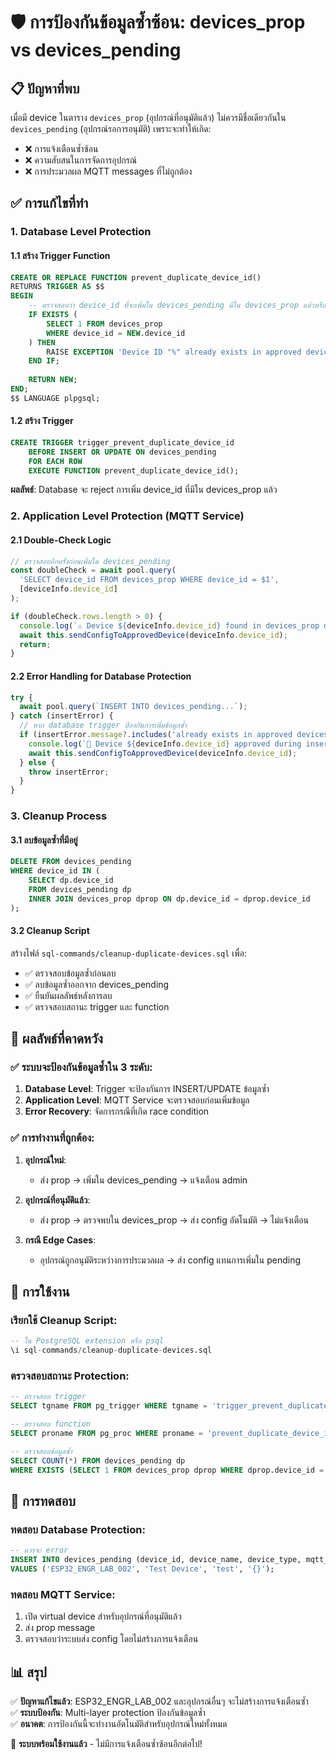 # 🛡️ การป้องกันข้อมูลซ้ำซ้อน: devices_prop vs devices_pending

## 📋 ปัญหาที่พบ
เมื่อมี device ในตาราง `devices_prop` (อุปกรณ์ที่อนุมัติแล้ว) ไม่ควรมีชื่อเดียวกันใน `devices_pending` (อุปกรณ์รอการอนุมัติ) เพราะจะทำให้เกิด:

- ❌ การแจ้งเตือนซ้ำซ้อน
- ❌ ความสับสนในการจัดการอุปกรณ์  
- ❌ การประมวลผล MQTT messages ที่ไม่ถูกต้อง

## ✅ การแก้ไขที่ทำ

### 1. Database Level Protection

#### 1.1 สร้าง Trigger Function
```sql
CREATE OR REPLACE FUNCTION prevent_duplicate_device_id()
RETURNS TRIGGER AS $$
BEGIN
    -- ตรวจสอบว่า device_id ที่จะเพิ่มใน devices_pending มีใน devices_prop แล้วหรือไม่
    IF EXISTS (
        SELECT 1 FROM devices_prop 
        WHERE device_id = NEW.device_id
    ) THEN
        RAISE EXCEPTION 'Device ID "%" already exists in approved devices (devices_prop). Cannot add to pending devices.', NEW.device_id;
    END IF;
    
    RETURN NEW;
END;
$$ LANGUAGE plpgsql;
```

#### 1.2 สร้าง Trigger
```sql
CREATE TRIGGER trigger_prevent_duplicate_device_id
    BEFORE INSERT OR UPDATE ON devices_pending
    FOR EACH ROW
    EXECUTE FUNCTION prevent_duplicate_device_id();
```

**ผลลัพธ์**: Database จะ reject การเพิ่ม device_id ที่มีใน devices_prop แล้ว

### 2. Application Level Protection (MQTT Service)

#### 2.1 Double-Check Logic
```typescript
// ตรวจสอบอีกครั้งก่อนเพิ่มใน devices_pending
const doubleCheck = await pool.query(
  'SELECT device_id FROM devices_prop WHERE device_id = $1',
  [deviceInfo.device_id]
);

if (doubleCheck.rows.length > 0) {
  console.log(`⚠️ Device ${deviceInfo.device_id} found in devices_prop during double-check - sending config`);
  await this.sendConfigToApprovedDevice(deviceInfo.device_id);
  return;
}
```

#### 2.2 Error Handling for Database Protection
```typescript
try {
  await pool.query(`INSERT INTO devices_pending...`);
} catch (insertError) {
  // หาก database trigger ป้องกันการเพิ่มข้อมูลซ้ำ
  if (insertError.message?.includes('already exists in approved devices')) {
    console.log(`🔄 Device ${deviceInfo.device_id} approved during insertion - sending config`);
    await this.sendConfigToApprovedDevice(deviceInfo.device_id);
  } else {
    throw insertError;
  }
}
```

### 3. Cleanup Process

#### 3.1 ลบข้อมูลซ้ำที่มีอยู่
```sql
DELETE FROM devices_pending 
WHERE device_id IN (
    SELECT dp.device_id 
    FROM devices_pending dp
    INNER JOIN devices_prop dprop ON dp.device_id = dprop.device_id
);
```

#### 3.2 Cleanup Script
สร้างไฟล์ `sql-commands/cleanup-duplicate-devices.sql` เพื่อ:
- ✅ ตรวจสอบข้อมูลซ้ำก่อนลบ
- ✅ ลบข้อมูลซ้ำออกจาก devices_pending
- ✅ ยืนยันผลลัพธ์หลังการลบ
- ✅ ตรวจสอบสถานะ trigger และ function

## 🎯 ผลลัพธ์ที่คาดหวัง

### ✅ ระบบจะป้องกันข้อมูลซ้ำใน 3 ระดับ:

1. **Database Level**: Trigger จะป้องกันการ INSERT/UPDATE ข้อมูลซ้ำ
2. **Application Level**: MQTT Service จะตรวจสอบก่อนเพิ่มข้อมูล
3. **Error Recovery**: จัดการกรณีที่เกิด race condition

### ✅ การทำงานที่ถูกต้อง:

1. **อุปกรณ์ใหม่**:
   - ส่ง prop → เพิ่มใน devices_pending → แจ้งเตือน admin

2. **อุปกรณ์ที่อนุมัติแล้ว**:
   - ส่ง prop → ตรวจพบใน devices_prop → ส่ง config อัตโนมัติ → ไม่แจ้งเตือน

3. **กรณี Edge Cases**:
   - อุปกรณ์ถูกอนุมัติระหว่างการประมวลผล → ส่ง config แทนการเพิ่มใน pending

## 🔧 การใช้งาน

### เรียกใช้ Cleanup Script:
```sql
-- ใน PostgreSQL extension หรือ psql
\i sql-commands/cleanup-duplicate-devices.sql
```

### ตรวจสอบสถานะ Protection:
```sql
-- ตรวจสอบ trigger
SELECT tgname FROM pg_trigger WHERE tgname = 'trigger_prevent_duplicate_device_id';

-- ตรวจสอบ function  
SELECT proname FROM pg_proc WHERE proname = 'prevent_duplicate_device_id';

-- ตรวจสอบข้อมูลซ้ำ
SELECT COUNT(*) FROM devices_pending dp
WHERE EXISTS (SELECT 1 FROM devices_prop dprop WHERE dprop.device_id = dp.device_id);
```

## 🚀 การทดสอบ

### ทดสอบ Database Protection:
```sql
-- ควรจะ error
INSERT INTO devices_pending (device_id, device_name, device_type, mqtt_data)
VALUES ('ESP32_ENGR_LAB_002', 'Test Device', 'test', '{}');
```

### ทดสอบ MQTT Service:
1. เปิด virtual device สำหรับอุปกรณ์ที่อนุมัติแล้ว
2. ส่ง prop message
3. ตรวจสอบว่าระบบส่ง config โดยไม่สร้างการแจ้งเตือน

## 📊 สรุป

✅ **ปัญหาแก้ไขแล้ว**: ESP32_ENGR_LAB_002 และอุปกรณ์อื่นๆ จะไม่สร้างการแจ้งเตือนซ้ำ  
✅ **ระบบป้องกัน**: Multi-layer protection ป้องกันข้อมูลซ้ำ  
✅ **อนาคต**: การป้องกันนี้จะทำงานอัตโนมัติสำหรับอุปกรณ์ใหม่ทั้งหมด  

🎉 **ระบบพร้อมใช้งานแล้ว** - ไม่มีการแจ้งเตือนซ้ำซ้อนอีกต่อไป!
